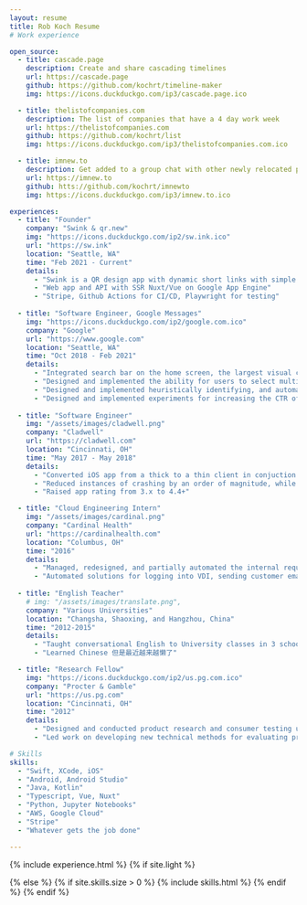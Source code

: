 ```yaml
---
layout: resume
title: Rob Koch Resume
# Work experience

open_source:
  - title: cascade.page
    description: Create and share cascading timelines
    url: https://cascade.page
    github: https://github.com/kochrt/timeline-maker
    img: https://icons.duckduckgo.com/ip3/cascade.page.ico

  - title: thelistofcompanies.com
    description: The list of companies that have a 4 day work week
    url: https://thelistofcompanies.com
    github: https://github.com/kochrt/list
    img: https://icons.duckduckgo.com/ip3/thelistofcompanies.com.ico

  - title: imnew.to
    description: Get added to a group chat with other newly relocated people in your city
    url: https://imnew.to
    github: htts://github.com/kochrt/imnewto
    img: https://icons.duckduckgo.com/ip3/imnew.to.ico

experiences: 
  - title: "Founder"
    company: "Swink & qr.new"
    img: "https://icons.duckduckgo.com/ip2/sw.ink.ico"
    url: "https://sw.ink"
    location: "Seattle, WA"
    time: "Feb 2021 - Current"
    details:
      - "Swink is a QR design app with dynamic short links with simple analytics"
      - "Web app and API with SSR Nuxt/Vue on Google App Engine"
      - "Stripe, Github Actions for CI/CD, Playwright for testing"
  
  - title: "Software Engineer, Google Messages"
    img: "https://icons.duckduckgo.com/ip2/google.com.ico"
    company: "Google"
    url: "https://www.google.com"
    location: "Seattle, WA"
    time: "Oct 2018 - Feb 2021"
    details:
      - "Integrated search bar on the home screen, the largest visual change in the product's recent history, which led to a 2x increase in seach users and a 50% increase in search clicks"
      - "Designed and implemented the ability for users to select multiple messages, which is used over 2M times/day"
      - "Designed and implemented heuristically identifying, and automatically replying to, carrier requests to users for spam phone numbers, which is used 10k times/day across all users"
      - "Designed and implemented experiments for increasing the CTR of RCS promotions, leading to a 22% increase in user sign-ups"
  
  - title: "Software Engineer"
    img: "/assets/images/cladwell.png"
    company: "Cladwell"
    url: "https://cladwell.com"
    location: "Cincinnati, OH"
    time: "May 2017 - May 2018"
    details: 
      - "Converted iOS app from a thick to a thin client in conjuction with API rollout"
      - "Reduced instances of crashing by an order of magnitude, while simultaneously adding new features"
      - "Raised app rating from 3.x to 4.4+"

  - title: "Cloud Engineering Intern"
    img: "/assets/images/cardinal.png"
    company: "Cardinal Health"
    url: "https://cardinalhealth.com"
    location: "Columbus, OH"
    time: "2016"
    details:
      - "Managed, redesigned, and partially automated the internal requisition process for Amazon Web Services (AWS) resources"
      - "Automated solutions for logging into VDI, sending customer emails, and Neo4j graph database queries using Python"
    
  - title: "English Teacher"
    # img: "/assets/images/translate.png",
    company: "Various Universities"
    location: "Changsha, Shaoxing, and Hangzhou, China"
    time: "2012-2015"
    details: 
      - "Taught conversational English to University classes in 3 schools over 3 years"
      - "Learned Chinese 但是最近越来越懒了"

  - title: "Research Fellow"
    img: "https://icons.duckduckgo.com/ip2/us.pg.com.ico"
    company: "Procter & Gamble"
    url: "https://us.pg.com"
    location: "Cincinnati, OH"
    time: "2012"
    details:
      - "Designed and conducted product research and consumer testing using biometric tools and human factors, including facial expression coding, eye tracking using Tobii, implicit cognition studies, and Facial Action Coding System (FACS)"
      - "Led work on developing new technical methods for evaluating product performance based on sensory feedback from consumers (Pantene)"

# Skills
skills:
  - "Swift, XCode, iOS"
  - "Android, Android Studio"
  - "Java, Kotlin"
  - "Typescript, Vue, Nuxt"
  - "Python, Jupyter Notebooks"
  - "AWS, Google Cloud"
  - "Stripe"
  - "Whatever gets the job done"

---
```

{% include experience.html %}
{% if site.light %}

{% else %}
    {% if site.skills.size > 0 %}
        {% include skills.html %}
    {% endif %}
{% endif %}

